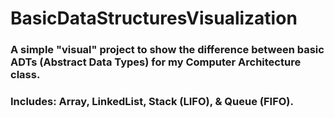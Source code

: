 # BasicDataStructuresVisualization
### A simple "visual" project to show the difference between basic ADTs (Abstract Data Types) for my Computer Architecture class.
### Includes: Array, LinkedList, Stack (LIFO), & Queue (FIFO).
